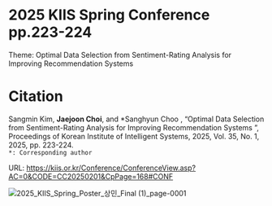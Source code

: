 # 2025 KIIS Spring Conference pp.223-224
Theme: Optimal Data Selection from Sentiment-Rating Analysis for Improving Recommendation Systems

# Citation
Sangmin Kim, **Jaejoon Choi**, and *Sanghyun Choo , “Optimal Data Selection from Sentiment-Rating Analysis for Improving Recommendation Systems ”, Proceedings of Korean Institute of Intelligent Systems, 2025, Vol. 35, No. 1, 2025, pp. 223-224. <br/>
`*: Corresponding author`

URL: https://kiis.or.kr/Conference/ConferenceView.asp?AC=0&CODE=CC20250201&CpPage=168#CONF




![2025_KIIS_Spring_Poster_상민_Final (1)_page-0001](https://github.com/user-attachments/assets/322978a0-a8bf-49e5-8caa-70c25a86d42f)
